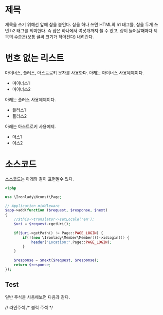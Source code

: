 # 제목

제목을 쓰기 위해선 앞에 샵을 붙인다.
샵을 하나 쓰면 HTML의 h1 태그를, 샵을 두개 쓰면 h2 태그를 의미한다. 
즉 샵은 하나에서 여섯개까지 쓸 수 있고, 샵이 늘어날때마다 제목의 수준은(보통 글씨 크기가 작아진다) 내려간다. 

# 번호 없는 리스트

마이너스, 플러스, 아스트로키 문자를 사용한다.
아래는 마이너스 사용예제이다.

- 마이너스1
- 마이너스2

아래는 플러스 사용예제이다.

+ 플러스1
+ 플러스2

아래는 아스트로키 사용예제.

* 아스1
* 아스2

# 소스코드 

소스코드는 아래와 같이 표현될수 있다. 

```php
<?php

use \Ironlady\Nconst\Page;

// Application middleware
$app->add(function ($request, $response, $next) 
{
	//$this->translator->setLocale('en');
	$uri = $request->getUri();
	
	if($uri->getPath() != Page::PAGE_LOGIN) {		
		if(!(new \Ironlady\Member\Member())->isLogin()) {
			header("Location:".Page::PAGE_LOGIN);
		}	
	}
	
	$response = $next($request, $response);
    return $response;
});
```

## Test

일반 주석을 사용해보면 다음과 같다.

// 라인주석
/* 블럭 주석 */